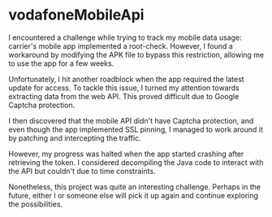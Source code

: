 # vodafoneMobileApi

I encountered a challenge while trying to track my mobile data usage: carrier's mobile app implemented a root-check. However, I found a workaround by modifying the APK file to bypass this restriction, allowing me to use the app for a few weeks.

Unfortunately, I hit another roadblock when the app required the latest update for access. To tackle this issue, I turned my attention towards extracting data from the web API. This proved difficult due to Google Captcha protection.

I then discovered that the mobile API didn't have Captcha protection, and even though the app implemented SSL pinning, I managed to work around it by patching and intercepting the traffic.

However, my progress was halted when the app started crashing after retrieving the token. I considered decompiling the Java code to interact with the API but couldn't due to time constraints.

Nonetheless, this project was quite an interesting challenge. Perhaps in the future, either I or someone else will pick it up again and continue exploring the possibilities.
